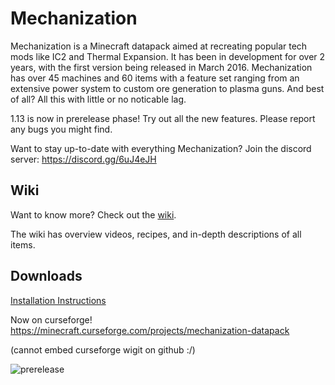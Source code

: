 # Mechanization
Mechanization is a Minecraft datapack aimed at recreating popular tech mods like IC2 and Thermal Expansion. It has been in development for over 2 years, with the first version being released in March 2016. Mechanization has over 45 machines and 60 items with a feature set ranging from an extensive power system to custom ore generation to plasma guns. And best of all? All this with little or no noticable lag.

1.13 is now in prerelease phase! Try out all the new features. Please report any bugs you might find.

Want to stay up-to-date with everything Mechanization? Join the discord server: https://discord.gg/6uJ4eJH

## Wiki
Want to know more? Check out the [wiki](https://github.com/ImCoolYeah105/Mechanization/wiki).

The wiki has overview videos, recipes, and in-depth descriptions of all items.

## Downloads

[Installation Instructions](https://github.com/ImCoolYeah105/Mechanization/wiki/Installion)

Now on curseforge! https://minecraft.curseforge.com/projects/mechanization-datapack

(cannot embed curseforge wigit on github :/)

![prerelease](https://i.imgur.com/S04DKyE.png)
